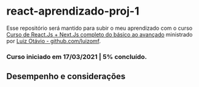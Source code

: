 # react-aprendizado-proj-1

Esse repositório será mantido para subir o meu aprendizado com o curso [Curso de React.Js + Next.Js completo do básico ao avançado](https://www.udemy.com/course/curso-de-reactjs-nextjs-completo-do-basico-ao-avancado/)  ministrado por [Luiz Otávio - github.com/luizomf](https://github.com/luizomf).

### Curso iniciado em 17/03/2021 | 5% concluído.

## Desempenho e considerações
